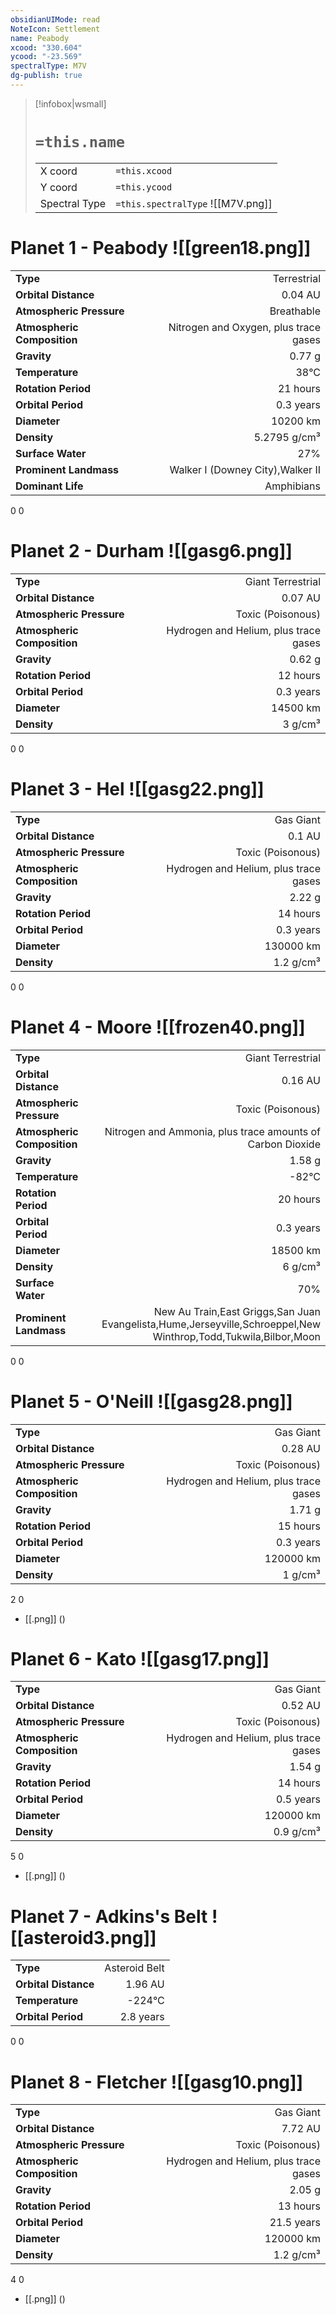 ```yaml
---
obsidianUIMode: read
NoteIcon: Settlement
name: Peabody
xcood: "330.604"
ycood: "-23.569"
spectralType: M7V
dg-publish: true
---
```

> [!infobox|wsmall]
> # `=this.name`
> | | |
> | - | - |
> | X coord | `=this.xcood` |
> | Y coord| `=this.ycood` |
> | Spectral Type | `=this.spectralType` ![[M7V.png]] |

# Planet 1 - Peabody ![[green18.png]]
|                             |                           |
| --------------------------- | -------------------------:|
| **Type**                    |             Terrestrial |
| **Orbital Distance**        |   0.04 AU |
| **Atmospheric Pressure**    |       Breathable |
| **Atmospheric Composition** |      Nitrogen and Oxygen, plus trace gases |
| **Gravity**                 |        0.77 g |
| **Temperature**             |    38°C |
| **Rotation Period**         |  21 hours |
| **Orbital Period** | 0.3 years |
| **Diameter**                |      10200 km | 
| **Density**                 |    5.2795 g/cm³ |
| **Surface Water**           |           27% | 
| **Prominent Landmass**      |         Walker I (Downey City),Walker II | 
| **Dominant Life**           |         Amphibians |



0
0



# Planet 2 - Durham ![[gasg6.png]]
|                             |                           |
| --------------------------- | -------------------------:|
| **Type**                    |             Giant Terrestrial |
| **Orbital Distance**        |   0.07 AU |
| **Atmospheric Pressure**    |       Toxic (Poisonous) |
| **Atmospheric Composition** |      Hydrogen and Helium, plus trace gases |
| **Gravity**                 |        0.62 g |
| **Rotation Period**         |  12 hours |
| **Orbital Period** | 0.3 years |
| **Diameter**                |      14500 km | 
| **Density**                 |    3 g/cm³ |



0
0



# Planet 3 - Hel ![[gasg22.png]]
|                             |                           |
| --------------------------- | -------------------------:|
| **Type**                    |             Gas Giant |
| **Orbital Distance**        |   0.1 AU |
| **Atmospheric Pressure**    |       Toxic (Poisonous) |
| **Atmospheric Composition** |      Hydrogen and Helium, plus trace gases |
| **Gravity**                 |        2.22 g |
| **Rotation Period**         |  14 hours |
| **Orbital Period** | 0.3 years |
| **Diameter**                |      130000 km | 
| **Density**                 |    1.2 g/cm³ |



0
0



# Planet 4 - Moore ![[frozen40.png]]
|                             |                           |
| --------------------------- | -------------------------:|
| **Type**                    |             Giant Terrestrial |
| **Orbital Distance**        |   0.16 AU |
| **Atmospheric Pressure**    |       Toxic (Poisonous) |
| **Atmospheric Composition** |      Nitrogen and Ammonia, plus trace amounts of Carbon Dioxide |
| **Gravity**                 |        1.58 g |
| **Temperature**             |    -82°C |
| **Rotation Period**         |  20 hours |
| **Orbital Period** | 0.3 years |
| **Diameter**                |      18500 km | 
| **Density**                 |    6 g/cm³ |
| **Surface Water**           |           70% | 
| **Prominent Landmass**      |         New Au Train,East Griggs,San Juan Evangelista,Hume,Jerseyville,Schroeppel,New Winthrop,Todd,Tukwila,Bilbor,Moon | 



0
0



# Planet 5 - O'Neill ![[gasg28.png]]
|                             |                           |
| --------------------------- | -------------------------:|
| **Type**                    |             Gas Giant |
| **Orbital Distance**        |   0.28 AU |
| **Atmospheric Pressure**    |       Toxic (Poisonous) |
| **Atmospheric Composition** |      Hydrogen and Helium, plus trace gases |
| **Gravity**                 |        1.71 g |
| **Rotation Period**         |  15 hours |
| **Orbital Period** | 0.3 years |
| **Diameter**                |      120000 km | 
| **Density**                 |    1 g/cm³ |



2
0

- [[.png]]  ()

# Planet 6 - Kato ![[gasg17.png]]
|                             |                           |
| --------------------------- | -------------------------:|
| **Type**                    |             Gas Giant |
| **Orbital Distance**        |   0.52 AU |
| **Atmospheric Pressure**    |       Toxic (Poisonous) |
| **Atmospheric Composition** |      Hydrogen and Helium, plus trace gases |
| **Gravity**                 |        1.54 g |
| **Rotation Period**         |  14 hours |
| **Orbital Period** | 0.5 years |
| **Diameter**                |      120000 km | 
| **Density**                 |    0.9 g/cm³ |



5
0

- [[.png]]  ()

# Planet 7 - Adkins's Belt ![[asteroid3.png]]
|                             |                           |
| --------------------------- | -------------------------:|
| **Type**                    |             Asteroid Belt |
| **Orbital Distance**        |   1.96 AU |
| **Temperature**             |    -224°C |
| **Orbital Period** | 2.8 years |



0
0



# Planet 8 - Fletcher ![[gasg10.png]]
|                             |                           |
| --------------------------- | -------------------------:|
| **Type**                    |             Gas Giant |
| **Orbital Distance**        |   7.72 AU |
| **Atmospheric Pressure**    |       Toxic (Poisonous) |
| **Atmospheric Composition** |      Hydrogen and Helium, plus trace gases |
| **Gravity**                 |        2.05 g |
| **Rotation Period**         |  13 hours |
| **Orbital Period** | 21.5 years |
| **Diameter**                |      120000 km | 
| **Density**                 |    1.2 g/cm³ |



4
0

- [[.png]]  ()

